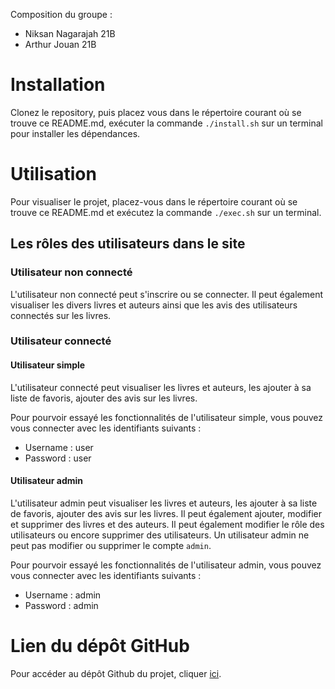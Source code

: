 Composition du groupe :

- Niksan Nagarajah 21B
- Arthur Jouan 21B

# Installation

Clonez le repository, puis placez vous dans le répertoire courant où se trouve ce README.md, exécuter la commande `./install.sh` sur un terminal pour installer les dépendances.

# Utilisation

Pour visualiser le projet, placez-vous dans le répertoire courant où se trouve ce README.md et exécutez la commande `./exec.sh` sur un terminal. 

## Les rôles des utilisateurs dans le site

### Utilisateur non connecté

L'utilisateur non connecté peut s'inscrire ou se connecter. Il peut également visualiser les divers livres et auteurs ainsi que les avis des utilisateurs connectés sur les livres. 

### Utilisateur connecté

#### Utilisateur simple

L'utilisateur connecté peut visualiser les livres et auteurs, les ajouter à sa liste de favoris, ajouter des avis sur les livres. 

Pour pourvoir essayé les fonctionnalités de l'utilisateur simple, vous pouvez vous connecter avec les identifiants suivants : 

- Username : user
- Password : user

#### Utilisateur admin

L'utilisateur admin peut visualiser les livres et auteurs, les ajouter à sa liste de favoris, ajouter des avis sur les livres. Il peut également ajouter, modifier et supprimer des livres et des auteurs. Il peut également modifier le rôle des utilisateurs ou encore supprimer des utilisateurs. Un utilisateur admin ne peut pas modifier ou supprimer le compte `admin`.

Pour pourvoir essayé les fonctionnalités de l'utilisateur admin, vous pouvez vous connecter avec les identifiants suivants : 

- Username : admin
- Password : admin

# Lien du dépôt GitHub

Pour accéder au dépôt Github du projet, cliquer [ici](https://github.com/NiksanNagarajah/ProjetFlask). 